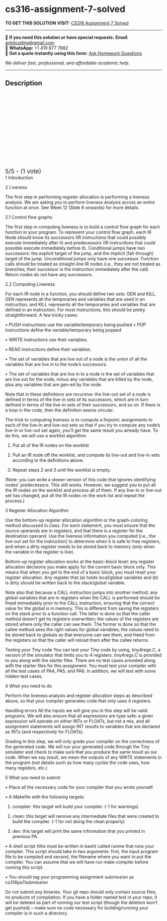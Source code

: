 # cs316-assignment-7-solved
**TO GET THIS SOLUTION VISIT:** [CS316 Assignment 7 Solved](https://www.ankitcodinghub.com/product/cs316-compilers-lab-solved-6/)


---

📩 **If you need this solution or have special requests:** **Email:** ankitcoding@gmail.com  
📱 **WhatsApp:** +1 419 877 7882  
📄 **Get a quote instantly using this form:** [Ask Homework Questions](https://www.ankitcodinghub.com/services/ask-homework-questions/)

*We deliver fast, professional, and affordable academic help.*

---

<h2>Description</h2>



<div class="kk-star-ratings kksr-auto kksr-align-center kksr-valign-top" data-payload="{&quot;align&quot;:&quot;center&quot;,&quot;id&quot;:&quot;119004&quot;,&quot;slug&quot;:&quot;default&quot;,&quot;valign&quot;:&quot;top&quot;,&quot;ignore&quot;:&quot;&quot;,&quot;reference&quot;:&quot;auto&quot;,&quot;class&quot;:&quot;&quot;,&quot;count&quot;:&quot;1&quot;,&quot;legendonly&quot;:&quot;&quot;,&quot;readonly&quot;:&quot;&quot;,&quot;score&quot;:&quot;5&quot;,&quot;starsonly&quot;:&quot;&quot;,&quot;best&quot;:&quot;5&quot;,&quot;gap&quot;:&quot;4&quot;,&quot;greet&quot;:&quot;Rate this product&quot;,&quot;legend&quot;:&quot;5\/5 - (1 vote)&quot;,&quot;size&quot;:&quot;24&quot;,&quot;title&quot;:&quot;CS316 Assignment 7 Solved&quot;,&quot;width&quot;:&quot;138&quot;,&quot;_legend&quot;:&quot;{score}\/{best} - ({count} {votes})&quot;,&quot;font_factor&quot;:&quot;1.25&quot;}">

<div class="kksr-stars">

<div class="kksr-stars-inactive">
            <div class="kksr-star" data-star="1" style="padding-right: 4px">


<div class="kksr-icon" style="width: 24px; height: 24px;"></div>
        </div>
            <div class="kksr-star" data-star="2" style="padding-right: 4px">


<div class="kksr-icon" style="width: 24px; height: 24px;"></div>
        </div>
            <div class="kksr-star" data-star="3" style="padding-right: 4px">


<div class="kksr-icon" style="width: 24px; height: 24px;"></div>
        </div>
            <div class="kksr-star" data-star="4" style="padding-right: 4px">


<div class="kksr-icon" style="width: 24px; height: 24px;"></div>
        </div>
            <div class="kksr-star" data-star="5" style="padding-right: 4px">


<div class="kksr-icon" style="width: 24px; height: 24px;"></div>
        </div>
    </div>

<div class="kksr-stars-active" style="width: 138px;">
            <div class="kksr-star" style="padding-right: 4px">


<div class="kksr-icon" style="width: 24px; height: 24px;"></div>
        </div>
            <div class="kksr-star" style="padding-right: 4px">


<div class="kksr-icon" style="width: 24px; height: 24px;"></div>
        </div>
            <div class="kksr-star" style="padding-right: 4px">


<div class="kksr-icon" style="width: 24px; height: 24px;"></div>
        </div>
            <div class="kksr-star" style="padding-right: 4px">


<div class="kksr-icon" style="width: 24px; height: 24px;"></div>
        </div>
            <div class="kksr-star" style="padding-right: 4px">


<div class="kksr-icon" style="width: 24px; height: 24px;"></div>
        </div>
    </div>
</div>


<div class="kksr-legend" style="font-size: 19.2px;">
            5/5 - (1 vote)    </div>
    </div>
1 Introduction

2 Liveness

The first step in performing register allocation is performing a liveness analysis. We are asking you to perform liveness analysis across an entire function at once. See Week 12 (Slide 6 onwards) for more details.

2.1 Control flow graphs

The first step in computing liveness is to build a control flow graph for each function in your program. To represent your control flow graph, each IR Node should know its successors (IR instructions that could possibly execute immediately after it) and predecessors (IR instructions that could possible execute immediately before it). Conditional jumps have two successors: the explicit target of the jump, and the implicit (fall-through) target of the jump. Unconditional jumps only have one successor. Function calls should be treated as straight-line IR nodes (i.e., they are not treated as branches; their successor is the instruction immediately after the call). Return nodes do not have any successors.

2.2 Computing Liveness

For each IR node in a function, you should define two sets: GEN and KILL. GEN represents all the temporaries and variables that are used in an instruction, and KILL represents all the temporaries and variables that are defined in an instruction. For most instructions, this should be pretty straightforward. A few tricky cases:

• PUSH instructions use the variable/temporary being pushed • POP instructions define the variable/temporary being popped

• WRITE instructions use their variables.

• READ instructions define their variables.

• The set of variables that are live out of a node is the union of all the variables that are live in to the node’s successors.

• The set of variables that are live in to a node is the set of variables that are live out for the node, minus any variables that are killed by the node, plus any variables that are gen-ed by the node.

Note that in these definitions are recursive: the live-out set of a node is defined in terms of the live-in sets of its successors, which are in turn defined in terms of the live-in sets of their successors, and so on. If there is a loop in the code, then the definition seems circular.

The trick to computing liveness is to compute a fixpoint: assignments to each of the live-in and live-out sets so that if you try to compute any node’s live-in or live-out set again, you’ll get the same result you already have. To do this, we will use a worklist algorithm:

1. Put all of the IR nodes on the worklist

2. Pull an IR node off the worklist, and compute its live-out and live-in sets according to the definitions above.

4. Repeat steps 2 and 3 until the worklist is empty.

(Note: you can write a slower version of this code that ignores identifying nodes’ predecessors. This still works. However, we suggest you to put all the IR nodes on the worklist and process all of them. If any live-in or live-out set has changed, put all the IR nodes on the work list and repeat the process.)

3 Register Allocation Algorithm

Use the bottom-up register allocation algorithm or the graph-coloring method discussed in class. For each statement, you must ensure that the source operands are in registers, and that there is a register for the destination operand. Use the liveness information you computed (i.e., the live-out set for the instruction) to determine when it is safe to free registers, and when a dirty register needs to be stored back to memory (only when the variable in the register is live).

Bottom-up register allocation works at the basic-block level: any register allocation decisions you make apply for the current basic block only. This means that when you get to the end of a basic block, you must reset your register allocation. Any register that (a) holds local/global variables and (b) is dirty should be written back to the stack/global variable.

Note also that because a CALL instruction jumps into another method, any global variables that are in registers when the CALL is performed should be freed immediately prior to the CALL instruction, ensuring that the correct value for the global is in memory. This is different from saving the registers on the stack prior to a function call. The latter is done so that the caller method doesn’t get its registers overwritten; the values of the registers are stored where only the caller can see them. The former is done so that the callee method sees the right values for global variables; the values need to be stored back to globals so that everyone can see them, and freed from the registers so that the caller will reload them after the callee returns.

Testing your Tiny code You can test your Tiny code by using, tiny4regs.C, a version of the simulator that limits you to 4 registers. tiny4regs.C is provided to you along with the starter files. There are no test cases provided along with the starter files for this assignment. You must test your compiler with all the test cases of PA4, PA5, and PA6. In addition, we will test with some hidden test cases.

4 What you need to do

Perform the liveness analysis and register allocation steps as described above, so that your compiler generates code that only uses 4 registers.

Handling errors All the inputs we will give you in this step will be valid programs. We will also ensure that all expressions are type safe: a given expression will operate on either INTs or FLOATs, but not a mix, and all assignment statements will assign INT results to variables that are declared as INTs (and respectively for FLOATs).

Grading In this step, we will only grade your compiler on the correctness of the generated code. We will run your generated code through the Tiny simulator and check to make sure that you produce the same result as our code. When we say result, we mean the outputs of any WRITE statements in the program (not details such as how many cycles the code uses, how many registers, etc.)

5 What you need to submit

• Place all the necessary code for your compiler that you wrote yourself.

• A Makefile with the following targets:

1. compiler: this target will build your compiler. (-1 for warnings)

2. clean: this target will remove any intermediate files that were created to build the compiler. (-1 for not doing the clean properly)

3. dev: this target will print the same information that you printed in previous PA.

• A shell script (this must be written in bash) called runme that runs your compiler. This script should take in two arguments: first, the input program file to be compiled and second, the filename where you want to put the compiler. You can assume that we will have run make compiler before running this script.

• You should tag your programming assignment submission as cs316pa7submission

Do not submit any binaries. Your git repo should only contain source files; no products of compilation. If you have a folder named test in your repo, it will be deleted as part of running our test script (though the deletion won’t get pushed) – make sure no code necessary for building/running your compiler is in such a directory.
